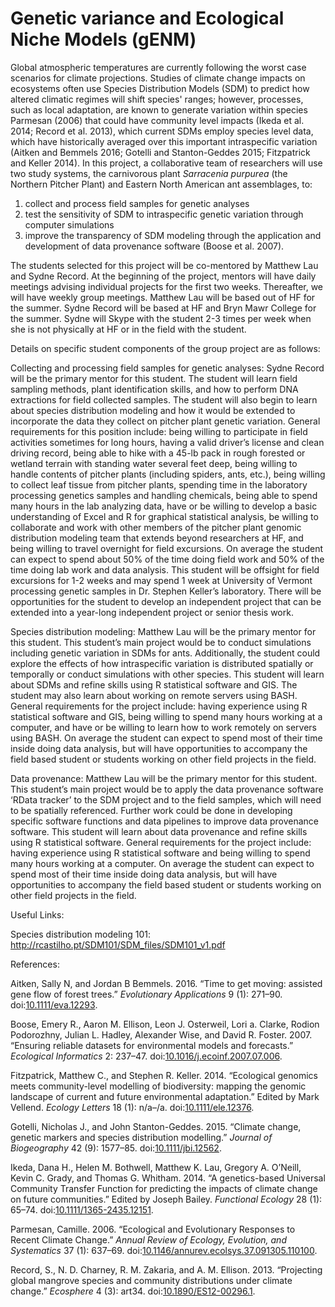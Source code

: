 Genetic variance and Ecological Niche Models (gENM)
=====================================================

Global atmospheric temperatures are currently following the worst case
scenarios for climate projections. Studies of climate change impacts
on ecosystems often use Species Distribution Models (SDM) to predict
how altered climatic regimes will shift species' ranges; however,
processes, such as local adaptation, are known to generate variation
within species Parmesan (2006) that could have community level impacts
(Ikeda et al.  2014; Record et al. 2013), which current SDMs employ
species level data, which have historically averaged over this
important intraspecific variation (Aitken and Bemmels 2016; Gotelli
and Stanton-Geddes 2015; Fitzpatrick and Keller 2014). In this
project, a collaborative team of researchers will use two study
systems, the carnivorous plant *Sarracenia purpurea* (the Northern
Pitcher Plant) and Eastern North American ant assemblages, to: 

1. collect and process field samples for genetic analyses 
2. test the sensitivity of SDM to intraspecific genetic variation
through computer simulations
3. improve the transparency of SDM modeling through the application
and development of data provenance software (Boose et al. 2007).

The students selected for this project will be co-mentored by Matthew
Lau and Sydne Record. At the beginning of the project, mentors will have
daily meetings advising individual projects for the first two weeks.
Thereafter, we will have weekly group meetings. Matthew Lau will be
based out of HF for the summer. Sydne Record will be based at HF and
Bryn Mawr College for the summer. Sydne will Skype with the student 2-3
times per week when she is not physically at HF or in the field with the
student.

Details on specific student components of the group project are as
follows:

Collecting and processing field samples for genetic analyses: Sydne
Record will be the primary mentor for this student. The student will
learn field sampling methods, plant identification skills, and how to
perform DNA extractions for field collected samples. The student will
also begin to learn about species distribution modeling and how it would
be extended to incorporate the data they collect on pitcher plant
genetic variation. General requirements for this position include: being
willing to participate in field activities sometimes for long hours,
having a valid driver’s license and clean driving record, being able to
hike with a 45-lb pack in rough forested or wetland terrain with
standing water several feet deep, being willing to handle contents of
pitcher plants (including spiders, ants, etc.), being willing to collect
leaf tissue from pitcher plants, spending time in the laboratory
processing genetics samples and handling chemicals, being able to spend
many hours in the lab analyzing data, have or be willing to develop a
basic understanding of Excel and R for graphical statistical analysis,
be willing to collaborate and work with other members of the pitcher
plant genomic distribution modeling team that extends beyond researchers
at HF, and being willing to travel overnight for field excursions. On
average the student can expect to spend about 50% of the time doing
field work and 50% of the time doing lab work and data analysis. This
student will be offsight for field excursions for 1-2 weeks and may
spend 1 week at University of Vermont processing genetic samples in Dr.
Stephen Keller’s laboratory. There will be opportunities for the student
to develop an independent project that can be extended into a year-long
independent project or senior thesis work.

Species distribution modeling: Matthew Lau will be the primary mentor
for this student. This student’s main project would be to conduct
simulations including genetic variation in SDMs for ants. Additionally,
the student could explore the effects of how intraspecific variation is
distributed spatially or temporally or conduct simulations with other
species. This student will learn about SDMs and refine skills using R
statistical software and GIS. The student may also learn about working
on remote servers using BASH. General requirements for the project
include: having experience using R statistical software and GIS, being
willing to spend many hours working at a computer, and have or be
willing to learn how to work remotely on servers using BASH. On average
the student can expect to spend most of their time inside doing data
analysis, but will have opportunities to accompany the field based
student or students working on other field projects in the field.

Data provenance: Matthew Lau will be the primary mentor for this
student. This student’s main project would be to apply the data
provenance software ‘RData tracker’ to the SDM project and to the field
samples, which will need to be spatially referenced. Further work could
be done in developing specific software functions and data pipelines to
improve data provenance software. This student will learn about data
provenance and refine skills using R statistical software. General
requirements for the project include: having experience using R
statistical software and being willing to spend many hours working at a
computer. On average the student can expect to spend most of their time
inside doing data analysis, but will have opportunities to accompany the
field based student or students working on other field projects in the
field.

Useful Links:

Species distribution modeling 101:
<http://rcastilho.pt/SDM101/SDM_files/SDM101_v1.pdf>

References:

Aitken, Sally N, and Jordan B Bemmels. 2016. “Time to get moving:
assisted gene flow of forest trees.” *Evolutionary Applications* 9 (1):
271–90. doi:[10.1111/eva.12293](http://dx.doi.org/10.1111/eva.12293).

Boose, Emery R., Aaron M. Ellison, Leon J. Osterweil, Lori a. Clarke,
Rodion Podorozhny, Julian L. Hadley, Alexander Wise, and David R.
Foster. 2007. “Ensuring reliable datasets for environmental models and
forecasts.” *Ecological Informatics* 2: 237–47.
doi:[10.1016/j.ecoinf.2007.07.006](http://dx.doi.org/10.1016/j.ecoinf.2007.07.006).

Fitzpatrick, Matthew C., and Stephen R. Keller. 2014. “Ecological
genomics meets community-level modelling of biodiversity: mapping the
genomic landscape of current and future environmental adaptation.”
Edited by Mark Vellend. *Ecology Letters* 18 (1): n/a–/a.
doi:[10.1111/ele.12376](http://dx.doi.org/10.1111/ele.12376).

Gotelli, Nicholas J., and John Stanton-Geddes. 2015. “Climate change,
genetic markers and species distribution modelling.” *Journal of
Biogeography* 42 (9): 1577–85.
doi:[10.1111/jbi.12562](http://dx.doi.org/10.1111/jbi.12562).

Ikeda, Dana H., Helen M. Bothwell, Matthew K. Lau, Gregory A. O’Neill,
Kevin C. Grady, and Thomas G. Whitham. 2014. “A genetics-based Universal
Community Transfer Function for predicting the impacts of climate change
on future communities.” Edited by Joseph Bailey. *Functional Ecology* 28
(1): 65–74.
doi:[10.1111/1365-2435.12151](http://dx.doi.org/10.1111/1365-2435.12151).

Parmesan, Camille. 2006. “Ecological and Evolutionary Responses to
Recent Climate Change.” *Annual Review of Ecology, Evolution, and
Systematics* 37 (1): 637–69.
doi:[10.1146/annurev.ecolsys.37.091305.110100](http://dx.doi.org/10.1146/annurev.ecolsys.37.091305.110100).

Record, S., N. D. Charney, R. M. Zakaria, and A. M. Ellison. 2013.
“Projecting global mangrove species and community distributions under
climate change.” *Ecosphere* 4 (3): art34.
doi:[10.1890/ES12-00296.1](http://dx.doi.org/10.1890/ES12-00296.1).

